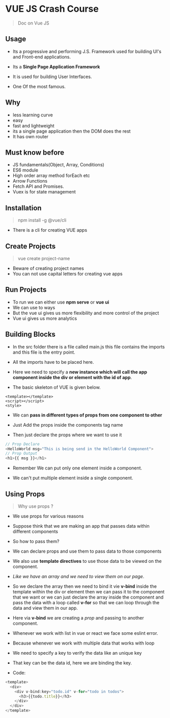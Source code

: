 # VUE JS Crash Course

> Doc on Vue JS

## Usage

- Its a progressive and performing J.S. Framework used for building UI's and Front-end applications.

- Its a **Single Page Application Framework**

- It is used for building User Interfaces.
- One Of the most famous.

## Why

- less learning curve
- easy
- fast and lightweight
- its a single page application then the DOM does the rest
- It has own router

## Must know before

- JS fundamentals(Object, Array, Conditions)
- ES6 module
- High order array method forEach etc
- Arrow Functions
- Fetch API and Promises.
- Vuex is for state management

## Installation

> npm install -g @vue/cli

- There is a cli for creating VUE apps

## Create Projects

> vue create project-name

- Beware of creating project names
- You can not use capital letters for creating vue apps

## Run Projects

- To run we can either use **npm serve** or **vue ui**
- We can use to ways
- But the vue ui gives us more flexibility and more control of the project
- Vue ui gives us more analytics

## Building Blocks

- In the src folder there is a file called main.js this file contains the imports and this file is the entry point.

- All the imports have to be placed here.

- Here we need to specify a **new instance which will call the app component inside the div or element with the id of app**.

- The basic skeleton of VUE is given below.

```JS
<template></template>
<script></script>
<style>
```

- We can **pass in different types of props from one component to other**

- Just Add the props inside the components tag name

- Then just declare the props where we want to use it
```js
// Prop Declare
<HelloWorld msg="This is being send in the HelloWorld Component">
// Prop Output 
<h1>{{ msg }}</h1>
```

- Remember We can put only one element inside a component. 

- We can't put multiple element inside a single component.

## Using Props 
> Why use props ? 
- We use props for various reasons
- Suppose think that we are making an app that passes data within different components 
- So how to pass them? 
- We can declare props and use them to pass data to those components
- We also use **template directives** to use those data to be viewed on the component. 

- *Like we have an array and we need to view them on our page*.
- So we declare the array then we need to bind it vie **v-bind** inside the template within the div or element then we can pass it to the component that we want or we can just declare the array inside the component and pass the data with a loop called **v-for** so that we can loop through the data and view them in our app. 

- Here via **v-bind** we are creating a *prop* and passing to another component. 

- Whenever we work with list in vue or react we face some eslint error. 

- Because whenever we work with multiple data that works with loop

- We need to specify a key to verify the data like an unique key 

- That key can be the data id, here we are binding the key.

- Code: 
```js
<template>
  <div>
    <div v-bind:key="todo.id" v-for="todo in todos">
      <h3>{{todo.title}}</h3>
    </div>
  </div>
</template>
```
